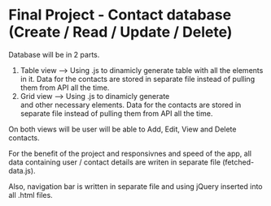 # Final Project - Contact database (Create / Read / Update / Delete)

Database will be in 2 parts. 

1. Table view --> Using .js to dinamicly generate table with all the elements in it. Data for the contacts are stored in separate file instead of pulling them from API all the time.
2. Grid view --> Using .js to dinamicly generate <div> and other necessary elements. Data for the contacts are stored in separate file instead of pulling them from API all the time.

On both views will be user will be able to Add, Edit, View and Delete contacts. 

For the benefit of the project and responsivnes and speed of the app, all data containing user / contact details are writen in separate file (fetched-data.js).

Also, navigation bar is written in separate file and using jQuery inserted into all .html files. 


